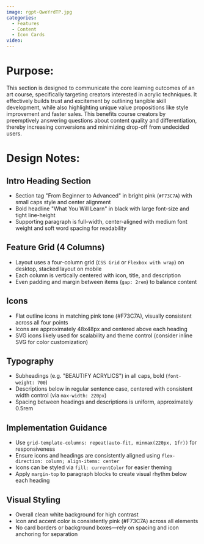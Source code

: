 ```yaml
---
image: rgpt-QweYrdTP.jpg
categories:
  - Features
  - Content
  - Icon Cards
video:
---
```

# Purpose:
This section is designed to communicate the core learning outcomes of an art course, specifically targeting creators interested in acrylic techniques. It effectively builds trust and excitement by outlining tangible skill development, while also highlighting unique value propositions like style improvement and faster sales. This benefits course creators by preemptively answering questions about content quality and differentiation, thereby increasing conversions and minimizing drop-off from undecided users.

# Design Notes:

## Intro Heading Section
* Section tag "From Beginner to Advanced" in bright pink (`#F73C7A`) with small caps style and center alignment
* Bold headline "What You Will Learn" in black with large font-size and tight line-height
* Supporting paragraph is full-width, center-aligned with medium font weight and soft word spacing for readability

## Feature Grid (4 Columns)
* Layout uses a four-column grid (`CSS Grid` or `Flexbox with wrap`) on desktop, stacked layout on mobile
* Each column is vertically centered with icon, title, and description
* Even padding and margin between items (`gap: 2rem`) to balance content

## Icons
* Flat outline icons in matching pink tone (#F73C7A), visually consistent across all four points
* Icons are approximately 48x48px and centered above each heading
* SVG icons likely used for scalability and theme control (consider inline SVG for color customization)

## Typography
* Subheadings (e.g. "BEAUTIFY ACRYLICS") in all caps, bold (`font-weight: 700`)
* Descriptions below in regular sentence case, centered with consistent width control (via `max-width: 220px`)
* Spacing between headings and descriptions is uniform, approximately 0.5rem

## Implementation Guidance
* Use `grid-template-columns: repeat(auto-fit, minmax(220px, 1fr))` for responsiveness
* Ensure icons and headings are consistently aligned using `flex-direction: column; align-items: center`
* Icons can be styled via `fill: currentColor` for easier theming
* Apply `margin-top` to paragraph blocks to create visual rhythm below each heading

## Visual Styling
* Overall clean white background for high contrast
* Icon and accent color is consistently pink (#F73C7A) across all elements
* No card borders or background boxes—rely on spacing and icon anchoring for separation
